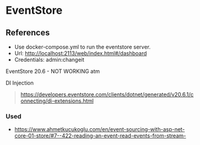 # EventStore

## References

- Use docker-compose.yml to run the eventstore server.
- Url: <http://localhost:2113/web/index.html#/dashboard>
- Credentials: admin:changeit

EventStore 20.6 - NOT WORKING atm

DI Injection
> https://developers.eventstore.com/clients/dotnet/generated/v20.6.1/connecting/di-extensions.html

### Used

- https://www.ahmetkucukoglu.com/en/event-sourcing-with-asp-net-core-01-store/#7--422-reading-an-event-read-events-from-stream-

